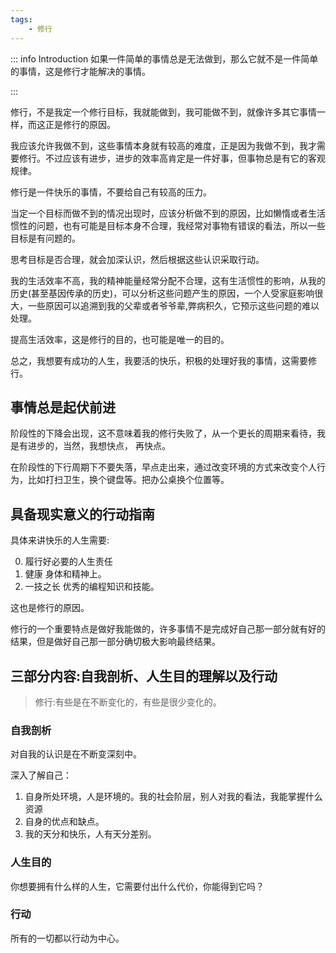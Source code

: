 ```yaml
---
tags:
    - 修行
---
```


::: info Introduction
如果一件简单的事情总是无法做到，那么它就不是一件简单的事情，这是修行才能解决的事情。

:::

修行，不是我定一个修行目标，我就能做到，我可能做不到，就像许多其它事情一样，而这正是修行的原因。

我应该允许我做不到，这些事情本身就有较高的难度，正是因为我做不到，我才需要修行。不过应该有进步，进步的效率高肯定是一件好事，但事物总是有它的客观规律。

修行是一件快乐的事情，不要给自己有较高的压力。

当定一个目标而做不到的情况出现时，应该分析做不到的原因，比如懒惰或者生活惯性的问题，也有可能是目标本身不合理，我经常对事物有错误的看法，所以一些目标是有问题的。

思考目标是否合理，就会加深认识，然后根据这些认识采取行动。

我的生活效率不高，我的精神能量经常分配不合理，这有生活惯性的影响，从我的历史(甚至基因传承的历史)，可以分析这些问题产生的原因，一个人受家庭影响很大，一些原因可以追溯到我的父辈或者爷爷辈,弊病积久，它预示这些问题的难以处理。

提高生活效率，这是修行的目的，也可能是唯一的目的。

总之，我想要有成功的人生，我要活的快乐，积极的处理好我的事情，这需要修行。


## 事情总是起伏前进

阶段性的下降会出现，这不意味着我的修行失败了，从一个更长的周期来看待，我是有进步的，当然，我想快点， 再快点。

在阶段性的下行周期下不要失落，早点走出来，通过改变环境的方式来改变个人行为，比如打扫卫生，换个键盘等。把办公桌换个位置等。

##  具备现实意义的行动指南
具体来讲快乐的人生需要:

0. 履行好必要的人生责任
1. 健康 身体和精神上。
2. 一技之长 优秀的编程知识和技能。

这也是修行的原因。

修行的一个重要特点是做好我能做的，许多事情不是完成好自己那一部分就有好的结果，但是做好自己那一部分确切极大影响最终结果。

## 三部分内容:自我剖析、人生目的理解以及行动

> 修行:有些是在不断变化的，有些是很少变化的。


### 自我剖析

对自我的认识是在不断变深刻中。

深入了解自己：

1. 自身所处环境，人是环境的。我的社会阶层，别人对我的看法，我能掌握什么资源
2. 自身的优点和缺点。
3. 我的天分和快乐，人有天分差别。


### 人生目的

你想要拥有什么样的人生，它需要付出什么代价，你能得到它吗？

### 行动

所有的一切都以行动为中心。
